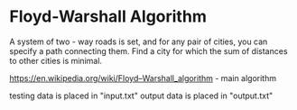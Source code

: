 <h1>Floyd-Warshall Algorithm</h1>
A system of two - way roads is set, and for any pair of cities, you can specify a path connecting them. Find a city for which the sum of distances to other cities is minimal.

https://en.wikipedia.org/wiki/Floyd–Warshall_algorithm - main algorithm

testing data is placed in "input.txt"
output data is placed in "output.txt"
